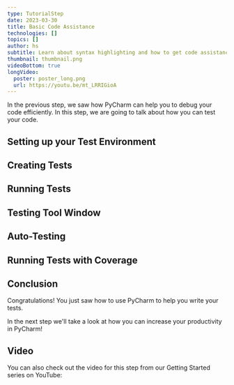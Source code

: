 ```yaml
---
type: TutorialStep
date: 2023-03-30
title: Basic Code Assistance
technologies: []
topics: []
author: hs
subtitle: Learn about syntax highlighting and how to get code assistance.
thumbnail: thumbnail.png
videoBottom: true
longVideo:
  poster: poster_long.png
  url: https://youtu.be/mt_LRRIGioA
---
```


In the previous step, we saw how PyCharm can help you to debug your code efficiently. In this step, we are going to talk about how you can test your code.

## Setting up your Test Environment

## Creating Tests

## Running Tests

## Testing Tool Window

## Auto-Testing

## Running Tests with Coverage

## Conclusion

Congratulations! You just saw how to use PyCharm to help you write your tests. 

In the next step we'll take a look at how you can increase your productivity in PyCharm! 

## Video
You can also check out the video for this step from our Getting Started series on YouTube:
